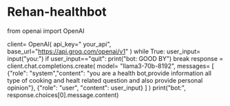 # Rehan-healthbot 
from openai import OpenAI

client= OpenAI(
    api_key=" your_api",
    base_url="https://api.groq.com/openai/v1"
)
while True:
    user_input= input("you:")
    if user_input=="quit":
        print("bot: GOOD BY")
        break
    response = client.chat.completions.create(
        model= "llama3-70b-8192",
        messages= [
            {"role": "system","content": "you are a health bot,provide information all type of cooking and healt  related question and also provide personal opinion"},
            {"role": "user", "content": user_input}
        ]
    )
    print("bot:", response.choices[0].message.content) 
